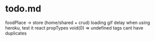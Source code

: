# todo.md

foodPlace -> store (home/shared + crud)
loading gif
delay when using heroku, test it
react propTypes
void(0) => undefined
tags cant have duplicates

